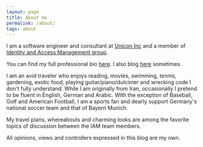 ```yaml
---
layout: page
title: About me
permalink: /about/
tags: about
---
```


I am a software engineer and consultant at [Unicon Inc](https://www.unicon.net)
and a member of [Identity and Access Management group](https://www.unicon.net/solutions/identity-and-access-management).

You can find my full professional bio [here](https://www.linkedin.com/in/mmoayyed).
I also blog [here](https://www.unicon.net/about/blogs/blogger/15) sometimes.

I am an avid traveler who enjoys reading, movies, swimming, tennis, gardening, exotic food, playing guitar/piano/dulcimer
and wrecking code I don't fully understand. While I am originally from Iran, occasionally I pretend to be fluent
in English, German and Arabic. With the exception of Baseball, Golf and American Football, I am a sports fan and dearly support Germany's
national soccer team and that of Bayern Munich.

My travel plans, whereabouts and charming looks are among the favorite topics of discussion between the IAM team members.

All opinions, views and controllers expressed in this blog are my own.
